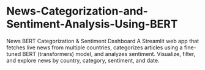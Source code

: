 # News-Categorization-and-Sentiment-Analysis-Using-BERT
News BERT Categorization &amp; Sentiment Dashboard  A Streamlit web app that fetches live news from multiple countries, categorizes articles using a fine-tuned BERT (transformers) model, and analyzes sentiment. Visualize, filter, and explore news by country, category, sentiment, and date.

